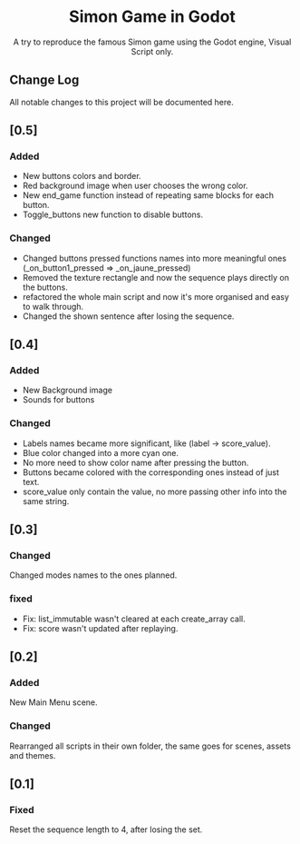 <h1 align="center">Simon Game in Godot</h1>

<div align="center">
A try to reproduce the famous Simon game using the Godot engine, Visual Script only.
</div>

## Change Log

All notable changes to this project will be documented here.

## [0.5]

### Added

- New buttons colors and border.
- Red background image when user chooses the wrong color.
- New end_game function instead of repeating same blocks for each button.
- Toggle_buttons new function to disable buttons.

### Changed

- Changed buttons pressed functions names into more meaningful ones
  (\_on_button1_pressed => \_on_jaune_pressed)
- Removed the texture rectangle and now the sequence plays directly on the buttons.
- refactored the whole main script and now it's more organised and easy to walk through.
- Changed the shown sentence after losing the sequence.

## [0.4]

### Added

- New Background image
- Sounds for buttons

### Changed

- Labels names became more significant, like (label -> score_value).
- Blue color changed into a more cyan one.
- No more need to show color name after pressing the button.
- Buttons became colored with the corresponding ones instead of just text.
- score_value only contain the value, no more passing other info into the same string.

## [0.3]

### Changed

Changed modes names to the ones planned.

### fixed

- Fix: list_immutable wasn't cleared at each create_array call.
- Fix: score wasn't updated after replaying.

## [0.2]

### Added

New Main Menu scene.

### Changed

Rearranged all scripts in their own folder, the same goes for scenes, assets and themes.

## [0.1]

### Fixed

Reset the sequence length to 4, after losing the set.
